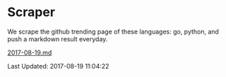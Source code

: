 # Scraper

We scrape the github trending page of these languages: go, python, and push a markdown result everyday.

[2017-08-19.md](https://github.com/borays/Scraper/blob/master/2017-08-19.md)

Last Updated: 2017-08-19 11:04:22